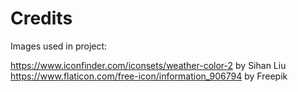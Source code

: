 # Credits

Images used in project:

https://www.iconfinder.com/iconsets/weather-color-2 by Sihan Liu  
https://www.flaticon.com/free-icon/information_906794 by Freepik

